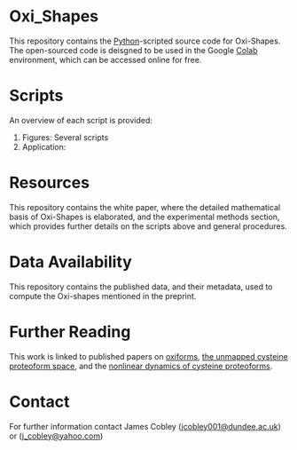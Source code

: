 # Oxi_Shapes
This repository contains the [Python](https://www.python.org/)-scripted source code for Oxi-Shapes. The open-sourced code is deisgned to be used in the Google [Colab](https://colab.google/) environment, which can be accessed online for free. 
# Scripts
An overview of each script is provided:
1. Figures: Several scripts
2. Application:
# Resources 
This repository contains the white paper, where the detailed mathematical basis of Oxi-Shapes is elaborated, and the experimental methods section, which provides further details on the scripts above and general procedures. 
# Data Availability
This repository contains the published data, and their metadata, used to compute the Oxi-shapes mentioned in the preprint. 
# Further Reading
This work is linked to published papers on [oxiforms](https://onlinelibrary.wiley.com/doi/full/10.1002/bies.202200248), [the unmapped cysteine proteoform space](https://journals.physiology.org/doi/abs/10.1152/ajpcell.00152.2024), and the [nonlinear dynamics of cysteine proteoforms](https://www.sciencedirect.com/science/article/pii/S2213231725000369).
# Contact
For further information contact James Cobley (jcobley001@dundee.ac.uk) or (j_cobley@yahoo.com)
